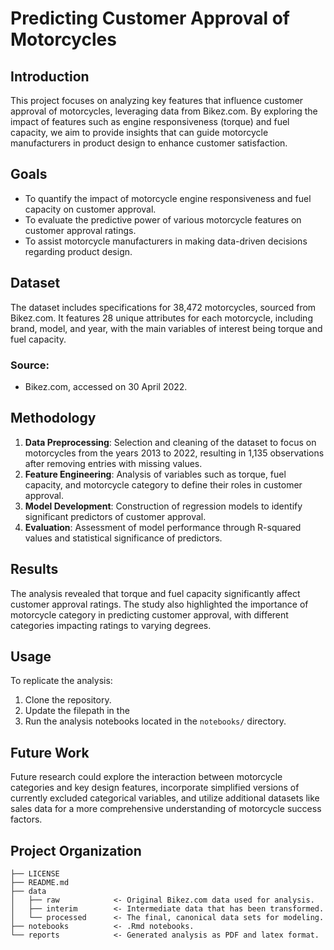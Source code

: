 # Predicting Customer Approval of Motorcycles

## Introduction

This project focuses on analyzing key features that influence customer approval of motorcycles, leveraging data from Bikez.com. By exploring the impact of features such as engine responsiveness (torque) and fuel capacity, we aim to provide insights that can guide motorcycle manufacturers in product design to enhance customer satisfaction.

## Goals

- To quantify the impact of motorcycle engine responsiveness and fuel capacity on customer approval.
- To evaluate the predictive power of various motorcycle features on customer approval ratings.
- To assist motorcycle manufacturers in making data-driven decisions regarding product design.

## Dataset

The dataset includes specifications for 38,472 motorcycles, sourced from Bikez.com. It features 28 unique attributes for each motorcycle, including brand, model, and year, with the main variables of interest being torque and fuel capacity.

### Source:
- Bikez.com, accessed on 30 April 2022.

## Methodology

1. **Data Preprocessing**: Selection and cleaning of the dataset to focus on motorcycles from the years 2013 to 2022, resulting in 1,135 observations after removing entries with missing values.
2. **Feature Engineering**: Analysis of variables such as torque, fuel capacity, and motorcycle category to define their roles in customer approval.
3. **Model Development**: Construction of regression models to identify significant predictors of customer approval.
4. **Evaluation**: Assessment of model performance through R-squared values and statistical significance of predictors.

## Results

The analysis revealed that torque and fuel capacity significantly affect customer approval ratings. The study also highlighted the importance of motorcycle category in predicting customer approval, with different categories impacting ratings to varying degrees.

## Usage

To replicate the analysis:
1. Clone the repository.
2. Update the filepath in the 
3. Run the analysis notebooks located in the `notebooks/` directory.

## Future Work

Future research could explore the interaction between motorcycle categories and key design features, incorporate simplified versions of currently excluded categorical variables, and utilize additional datasets like sales data for a more comprehensive understanding of motorcycle success factors.

## Project Organization

    ├── LICENSE
    ├── README.md          
    ├── data
    │   ├── raw            <- Original Bikez.com data used for analysis.
    │   ├── interim        <- Intermediate data that has been transformed.
    │   └── processed      <- The final, canonical data sets for modeling.
    ├── notebooks          <- .Rmd notebooks. 
    └── reports            <- Generated analysis as PDF and latex format.
